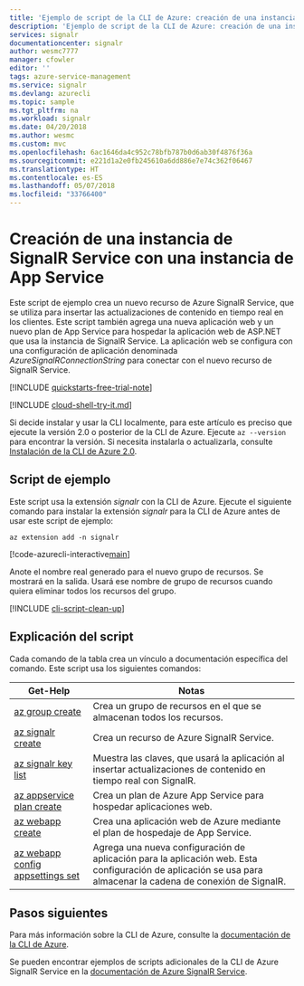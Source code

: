 ```yaml
---
title: 'Ejemplo de script de la CLI de Azure: creación de una instancia de SignalR Service con una instancia de App Service | Microsoft Docs'
description: 'Ejemplo de script de la CLI de Azure: creación de una instancia de SignalR Service con una instancia de App Service'
services: signalr
documentationcenter: signalr
author: wesmc7777
manager: cfowler
editor: ''
tags: azure-service-management
ms.service: signalr
ms.devlang: azurecli
ms.topic: sample
ms.tgt_pltfrm: na
ms.workload: signalr
ms.date: 04/20/2018
ms.author: wesmc
ms.custom: mvc
ms.openlocfilehash: 6ac1646da4c952c78bfb787b0d6ab30f4876f36a
ms.sourcegitcommit: e221d1a2e0fb245610a6dd886e7e74c362f06467
ms.translationtype: HT
ms.contentlocale: es-ES
ms.lasthandoff: 05/07/2018
ms.locfileid: "33766400"
---
```

# <a name="create-a-signalr-service-with-an-app-service"></a>Creación de una instancia de SignalR Service con una instancia de App Service

Este script de ejemplo crea un nuevo recurso de Azure SignalR Service, que se utiliza para insertar las actualizaciones de contenido en tiempo real en los clientes. Este script también agrega una nueva aplicación web y un nuevo plan de App Service para hospedar la aplicación web de ASP.NET que usa la instancia de SignalR Service. La aplicación web se configura con una configuración de aplicación denominada *AzureSignalRConnectionString* para conectar con el nuevo recurso de SignalR Service.

[!INCLUDE [quickstarts-free-trial-note](../../../includes/quickstarts-free-trial-note.md)]

[!INCLUDE [cloud-shell-try-it.md](../../../includes/cloud-shell-try-it.md)]

Si decide instalar y usar la CLI localmente, para este artículo es preciso que ejecute la versión 2.0 o posterior de la CLI de Azure. Ejecute `az --version` para encontrar la versión. Si necesita instalarla o actualizarla, consulte [Instalación de la CLI de Azure 2.0]( /cli/azure/install-azure-cli). 

## <a name="sample-script"></a>Script de ejemplo

Este script usa la extensión *signalr* con la CLI de Azure. Ejecute el siguiente comando para instalar la extensión *signalr* para la CLI de Azure antes de usar este script de ejemplo:

```azurecli-interactive
az extension add -n signalr
```

[!code-azurecli-interactive[main](../../../cli_scripts/azure-signalr/create-signalr-with-app-service/create-signalr-with-app-service.sh "Create a new Azure SignalR Service and Web App")]

Anote el nombre real generado para el nuevo grupo de recursos. Se mostrará en la salida. Usará ese nombre de grupo de recursos cuando quiera eliminar todos los recursos del grupo.

[!INCLUDE [cli-script-clean-up](../../../includes/cli-script-clean-up.md)]

## <a name="script-explanation"></a>Explicación del script

Cada comando de la tabla crea un vínculo a documentación específica del comando. Este script usa los siguientes comandos:

| Get-Help | Notas |
|---|---|
| [az group create](/cli/azure/group#az-group-create) | Crea un grupo de recursos en el que se almacenan todos los recursos. |
| [az signalr create](/cli/azure/signalr#az-signalr-create) | Crea un recurso de Azure SignalR Service. |
| [az signalr key list](/cli/azure/signalr/key#az-signalr-key-list) | Muestra las claves, que usará la aplicación al insertar actualizaciones de contenido en tiempo real con SignalR. |
| [az appservice plan create](/cli/azure/appservice/plan#az-appservice-plan-create) | Crea un plan de Azure App Service para hospedar aplicaciones web. |
| [az webapp create](/cli/azure/webapp#az-webapp-create) | Crea una aplicación web de Azure mediante el plan de hospedaje de App Service. |
| [az webapp config appsettings set](/cli/azure/webapp/config/appsettings#az-webapp-config-appsettings-set) | Agrega una nueva configuración de aplicación para la aplicación web. Esta configuración de aplicación se usa para almacenar la cadena de conexión de SignalR. |

## <a name="next-steps"></a>Pasos siguientes

Para más información sobre la CLI de Azure, consulte la [documentación de la CLI de Azure](/cli/azure).

Se pueden encontrar ejemplos de scripts adicionales de la CLI de Azure SignalR Service en la [documentación de Azure SignalR Service](../signalr-cli-samples.md).
